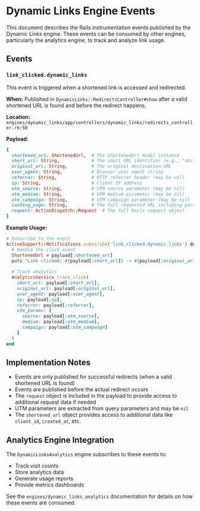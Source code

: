 # Dynamic Links Engine Events

This document describes the Rails instrumentation events published by the Dynamic Links engine. These events can be consumed by other engines, particularly the analytics engine, to track and analyze link usage.

## Events

### `link_clicked.dynamic_links`

This event is triggered when a shortened link is accessed and redirected.

**When:** Published in `DynamicLinks::RedirectsController#show` after a valid shortened URL is found and before the redirect happens.

**Location:** `engines/dynamic_links/app/controllers/dynamic_links/redirects_controller.rb:50`

**Payload:**

```ruby
{
  shortened_url: ShortenedUrl,  # The ShortenedUrl model instance
  short_url: String,            # The short URL identifier (e.g., "abc123")
  original_url: String,         # The original destination URL
  user_agent: String,           # Browser user agent string
  referrer: String,             # HTTP referrer header (may be nil)
  ip: String,                   # Client IP address
  utm_source: String,           # UTM source parameter (may be nil)
  utm_medium: String,           # UTM medium parameter (may be nil)
  utm_campaign: String,         # UTM campaign parameter (may be nil)
  landing_page: String,         # The full requested URL including parameters
  request: ActionDispatch::Request  # The full Rails request object
}
```

**Example Usage:**

```ruby
# Subscribe to the event
ActiveSupport::Notifications.subscribe('link_clicked.dynamic_links') do |name, started, finished, unique_id, payload|
  # Handle the click event
  ShortenedUrl = payload[:shortened_url]
  puts "Link clicked: #{payload[:short_url]} -> #{payload[:original_url]}"
  
  # Track analytics
  AnalyticsService.track_click(
    short_url: payload[:short_url],
    original_url: payload[:original_url],
    user_agent: payload[:user_agent],
    ip: payload[:ip],
    referrer: payload[:referrer],
    utm_params: {
      source: payload[:utm_source],
      medium: payload[:utm_medium],
      campaign: payload[:utm_campaign]
    }
  )
end
```

## Implementation Notes

- Events are only published for successful redirects (when a valid shortened URL is found)
- Events are published before the actual redirect occurs
- The `request` object is included in the payload to provide access to additional request data if needed
- UTM parameters are extracted from query parameters and may be `nil`
- The `shortened_url` object provides access to additional data like `client_id`, `created_at`, etc.

## Analytics Engine Integration

The `DynamicLinksAnalytics` engine subscribes to these events to:
- Track visit counts
- Store analytics data
- Generate usage reports
- Provide metrics dashboards

See the `engines/dynamic_links_analytics` documentation for details on how these events are consumed.